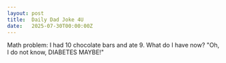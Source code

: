 ```yaml
---
layout: post
title:  Daily Dad Joke 4U
date:   2025-07-30T00:00:00Z
---
```

Math problem: I had 10 chocolate bars and ate 9. What do I have now? "Oh, I do not know, DIABETES MAYBE!"
